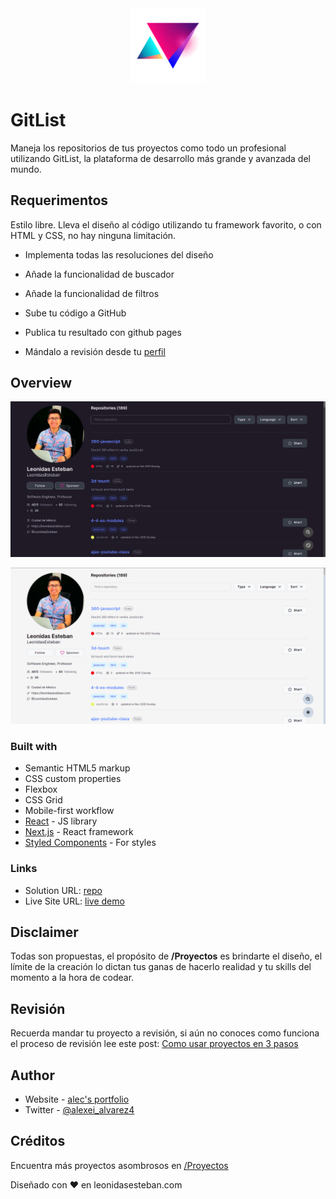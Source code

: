 <div align="center">
<img width="120px"  src="https://raw.githubusercontent.com/no-te-rindas/logo/main/Logo/LeonidasEsteban-destello-envolvente-cuadrada.png" />
</div>

# GitList

Maneja los repositorios de tus proyectos como todo un profesional utilizando GitList, la plataforma de desarrollo más grande y avanzada del mundo.

## Requerimentos

Estilo libre. Lleva el diseño al código utilizando tu framework favorito, o con HTML y CSS, no hay ninguna limitación.

- Implementa todas las resoluciones del diseño

- Añade la funcionalidad de buscador

- Añade la funcionalidad de filtros

- Sube tu código a GitHub

- Publica tu resultado con github pages

- Mándalo a revisión desde tu [perfil](https://leonidasesteban.com/estudiante)

## Overview

![screenshot](/public/images/design1.png)

![screenshot](/public/images/design2.png)

### Built with

- Semantic HTML5 markup
- CSS custom properties
- Flexbox
- CSS Grid
- Mobile-first workflow
- [React](https://reactjs.org/) - JS library
- [Next.js](https://nextjs.org/) - React framework
- [Styled Components](https://styled-components.com/) - For styles

### Links

- Solution URL: [repo](https://git-list.vercel.app/)
- Live Site URL: [live demo](https://github.com/AlecANL/git-list)

## Disclaimer

Todas son propuestas, el propósito de **/Proyectos** es brindarte el diseño, el límite de la creación lo dictan tus ganas de hacerlo realidad y tu skills del momento a la hora de codear.

## Revisión

Recuerda mandar tu proyecto a revisión, si aún no conoces como funciona el proceso de revisión lee este post: [Como usar proyectos en 3 pasos](https://leonidasesteban.com/blog/como-usar-proyectos-en-3-pasos)

## Author

- Website - [alec's portfolio](https://alec-portfolio-dev.vercel.app/)
- Twitter - [@alexei_alvarez4](https://www.twitter.com/alexei_alvarez4)

## Créditos

Encuentra más proyectos asombrosos en [/Proyectos](https://leonidasesteban.com/proyectos)

Diseñado con ♥️ en leonidasesteban.com
